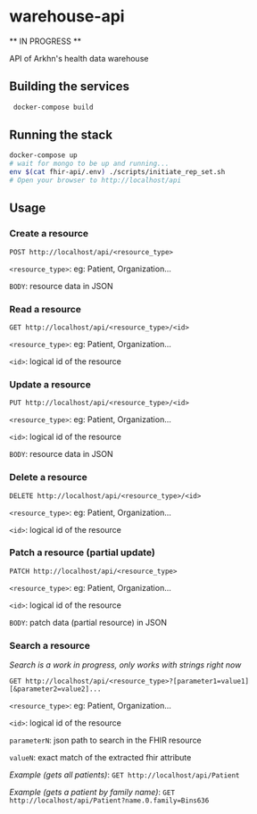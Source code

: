 # warehouse-api

** IN PROGRESS **

API of Arkhn's health data warehouse

## Building the services

```bash
 docker-compose build
```

## Running the stack

```bash
docker-compose up
# wait for mongo to be up and running...
env $(cat fhir-api/.env) ./scripts/initiate_rep_set.sh
# Open your browser to http://localhost/api
```

## Usage

### Create a resource

`POST http://localhost/api/<resource_type>`

`<resource_type>`: eg: Patient, Organization...

`BODY`: resource data in JSON

### Read a resource

`GET http://localhost/api/<resource_type>/<id>`

`<resource_type>`: eg: Patient, Organization...

`<id>`: logical id of the resource

### Update a resource

`PUT http://localhost/api/<resource_type>/<id>`

`<resource_type>`: eg: Patient, Organization...

`<id>`: logical id of the resource

`BODY`: resource data in JSON

### Delete a resource

`DELETE http://localhost/api/<resource_type>/<id>`

`<resource_type>`: eg: Patient, Organization...

`<id>`: logical id of the resource

### Patch a resource (partial update)

`PATCH http://localhost/api/<resource_type>`

`<resource_type>`: eg: Patient, Organization...

`<id>`: logical id of the resource

`BODY`: patch data (partial resource) in JSON

### Search a resource

_Search is a work in progress, only works with strings right now_

`GET http://localhost/api/<resource_type>?[parameter1=value1][&parameter2=value2]...`

`<resource_type>`: eg: Patient, Organization...

`<id>`: logical id of the resource

`parameterN`: json path to search in the FHIR resource

`valueN`: exact match of the extracted fhir attribute

_Example (gets all patients)_: `GET http://localhost/api/Patient`

_Example (gets a patient by family name)_: `GET http://localhost/api/Patient?name.0.family=Bins636`

